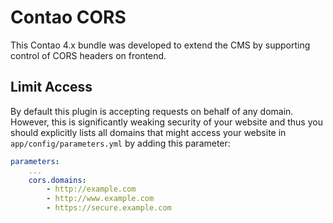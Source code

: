 # Contao CORS

This Contao 4.x bundle was developed to extend the CMS by supporting control of CORS headers on frontend.

## Limit Access

By default this plugin is accepting requests on behalf of any domain. However, this is significantly weaking security of your website and thus you should explicitly lists all domains that might access your website in `app/config/parameters.yml` by adding this parameter:

```yaml
parameters:
    ...
    cors.domains:
        - http://example.com
        - http://www.example.com
        - https://secure.example.com
```
